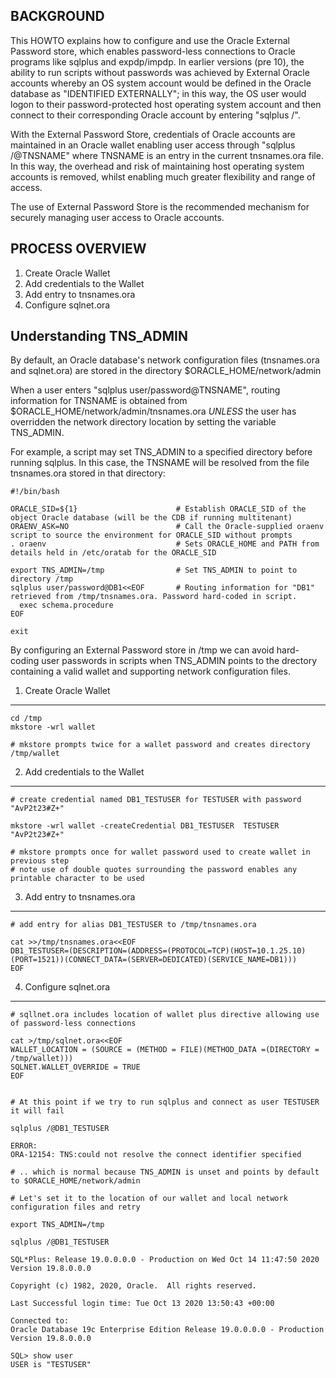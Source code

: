 BACKGROUND
----------
This HOWTO explains how to configure and use the Oracle External Password store, which enables password-less connections to Oracle programs like sqlplus and expdp/impdp. In earlier versions (pre 10), the ability to run scripts without passwords was achieved by External Oracle accounts whereby an OS system account would be defined in the Oracle database as "IDENTIFIED EXTERNALLY"; in this way, the OS user would logon to their password-protected host operating system account and then connect to their corresponding Oracle account by entering "sqlplus /". 

With the External Password Store, credentials of Oracle accounts are maintained in an Oracle wallet enabling user access through "sqlplus /@TNSNAME" where TNSNAME is an entry in the current tnsnames.ora file. In this way, the overhead and risk of maintaining host operating system accounts is removed, whilst enabling much greater flexibility and range of access.

The use of External Password Store is the recommended mechanism for securely managing user access to Oracle accounts.


PROCESS OVERVIEW
----------------
1. Create Oracle Wallet
2. Add credentials to the Wallet
3. Add entry to tnsnames.ora 
4. Configure sqlnet.ora


Understanding TNS_ADMIN
-----------------------
By default, an Oracle database's network configuration files (tnsnames.ora and sqlnet.ora) are stored in the directory $ORACLE_HOME/network/admin

When a user enters "sqlplus user/password@TNSNAME", routing information for TNSNAME is obtained from $ORACLE_HOME/network/admin/tnsnames.ora *UNLESS* the user has overridden the network directory location by setting the variable TNS_ADMIN.

For example, a script may set TNS_ADMIN to a specified directory before running sqlplus. In this case, the TNSNAME will be resolved from the file tnsnames.ora stored in that directory:

```
#!/bin/bash

ORACLE_SID=${1}                      # Establish ORACLE_SID of the object Oracle database (will be the CDB if running multitenant)
ORAENV_ASK=NO                        # Call the Oracle-supplied oraenv script to source the environment for ORACLE_SID without prompts
. oraenv                             # Sets ORACLE_HOME and PATH from details held in /etc/oratab for the ORACLE_SID

export TNS_ADMIN=/tmp                # Set TNS_ADMIN to point to directory /tmp
sqlplus user/password@DB1<<EOF       # Routing information for "DB1" retrieved from /tmp/tnsnames.ora. Password hard-coded in script.
  exec schema.procedure
EOF

exit
```

By configuring an External Password store in /tmp we can avoid hard-coding user passwords in scripts when TNS_ADMIN points to the drectory containing a valid wallet and supporting network configuration files.


1. Create Oracle Wallet
-----------------------
```
cd /tmp
mkstore -wrl wallet

# mkstore prompts twice for a wallet password and creates directory /tmp/wallet
```

2. Add credentials to the Wallet
--------------------------------
```
# create credential named DB1_TESTUSER for TESTUSER with password "AvP2t23#Z+"

mkstore -wrl wallet -createCredential DB1_TESTUSER  TESTUSER  "AvP2t23#Z+"

# mkstore prompts once for wallet password used to create wallet in previous step
# note use of double quotes surrounding the password enables any printable character to be used
```

3. Add entry to tnsnames.ora 
----------------------------
```
# add entry for alias DB1_TESTUSER to /tmp/tnsnames.ora

cat >>/tmp/tnsnames.ora<<EOF
DB1_TESTUSER=(DESCRIPTION=(ADDRESS=(PROTOCOL=TCP)(HOST=10.1.25.10)(PORT=1521))(CONNECT_DATA=(SERVER=DEDICATED)(SERVICE_NAME=DB1)))
EOF
```

4. Configure sqlnet.ora
-----------------------
```
# sqllnet.ora includes location of wallet plus directive allowing use of password-less connections

cat >/tmp/sqlnet.ora<<EOF
WALLET_LOCATION = (SOURCE = (METHOD = FILE)(METHOD_DATA =(DIRECTORY = /tmp/wallet)))
SQLNET.WALLET_OVERRIDE = TRUE
EOF


# At this point if we try to run sqlplus and connect as user TESTUSER it will fail

sqlplus /@DB1_TESTUSER

ERROR:
ORA-12154: TNS:could not resolve the connect identifier specified

# .. which is normal because TNS_ADMIN is unset and points by default to $ORACLE_HOME/network/admin

# Let's set it to the location of our wallet and local network configuration files and retry

export TNS_ADMIN=/tmp

sqlplus /@DB1_TESTUSER

SQL*Plus: Release 19.0.0.0.0 - Production on Wed Oct 14 11:47:50 2020
Version 19.8.0.0.0

Copyright (c) 1982, 2020, Oracle.  All rights reserved.

Last Successful login time: Tue Oct 13 2020 13:50:43 +00:00

Connected to:
Oracle Database 19c Enterprise Edition Release 19.0.0.0.0 - Production
Version 19.8.0.0.0

SQL> show user
USER is "TESTUSER"

```
